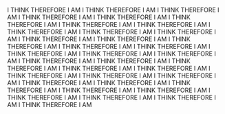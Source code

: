 I THINK THEREFORE I AM I THINK THEREFORE I AM I THINK THEREFORE I AM I THINK THEREFORE I AM I THINK THEREFORE I AM I THINK THEREFORE I AM I THINK THEREFORE I AM I THINK THEREFORE I AM I THINK THEREFORE I AM I THINK THEREFORE I AM I THINK THEREFORE I AM I THINK THEREFORE I AM I THINK THEREFORE I AM I THINK THEREFORE I AM I THINK THEREFORE I AM I THINK THEREFORE I AM I THINK THEREFORE I AM I THINK THEREFORE I AM I THINK THEREFORE I AM I THINK THEREFORE I AM I THINK THEREFORE I AM I THINK THEREFORE I AM I THINK THEREFORE I AM I THINK THEREFORE I AM I THINK THEREFORE I AM I THINK THEREFORE I AM I THINK THEREFORE I AM I THINK THEREFORE I AM I THINK THEREFORE I AM I THINK THEREFORE I AM I THINK THEREFORE I AM I THINK THEREFORE I AM I THINK THEREFORE I AM I THINK THEREFORE I AM I THINK THEREFORE I AM I THINK THEREFORE I AM
